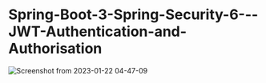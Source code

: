 # Spring-Boot-3-Spring-Security-6---JWT-Authentication-and-Authorisation
![Screenshot from 2023-01-22 04-47-09](https://user-images.githubusercontent.com/101356307/213899986-b9837a52-a813-4446-8906-e59964631ab7.png)

